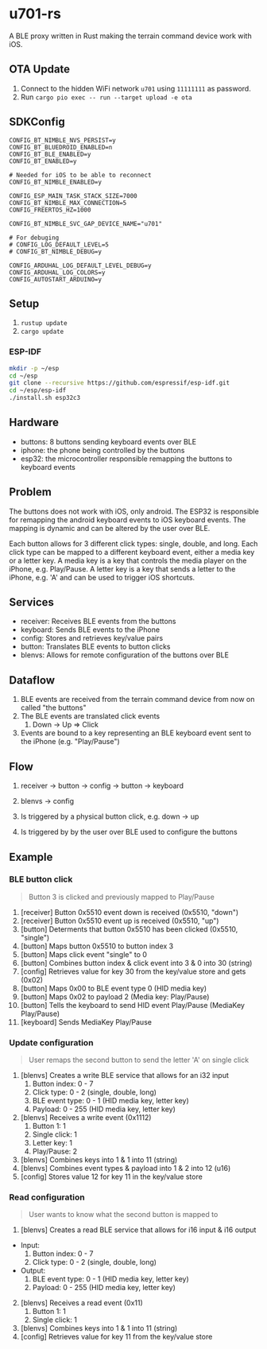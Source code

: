 # u701-rs

A BLE proxy written in Rust making the terrain command device work with iOS.

## OTA Update

1. Connect to the hidden WiFi network `u701` using `11111111` as password.
2. Run `cargo pio exec -- run --target upload -e ota`

## SDKConfig

```
CONFIG_BT_NIMBLE_NVS_PERSIST=y
CONFIG_BT_BLUEDROID_ENABLED=n
CONFIG_BT_BLE_ENABLED=y
CONFIG_BT_ENABLED=y

# Needed for iOS to be able to reconnect
CONFIG_BT_NIMBLE_ENABLED=y

CONFIG_ESP_MAIN_TASK_STACK_SIZE=7000
CONFIG_BT_NIMBLE_MAX_CONNECTION=5
CONFIG_FREERTOS_HZ=1000

CONFIG_BT_NIMBLE_SVC_GAP_DEVICE_NAME="u701"

# For debuging
# CONFIG_LOG_DEFAULT_LEVEL=5
# CONFIG_BT_NIMBLE_DEBUG=y

CONFIG_ARDUHAL_LOG_DEFAULT_LEVEL_DEBUG=y
CONFIG_ARDUHAL_LOG_COLORS=y
CONFIG_AUTOSTART_ARDUINO=y
```

## Setup

1. `rustup update`
2. `cargo update`

### ESP-IDF

```bash
mkdir -p ~/esp
cd ~/esp
git clone --recursive https://github.com/espressif/esp-idf.git
cd ~/esp/esp-idf
./install.sh esp32c3
```

## Hardware

* buttons: 8 buttons sending keyboard events over BLE
* iphone: the phone being controlled by the buttons
* esp32: the microcontroller responsible remapping the buttons to keyboard events

## Problem

The buttons does not work with iOS, only android. The ESP32 is responsible for remapping the android keyboard events to iOS keyboard events. The mapping is dynamic and can be altered by the user over BLE.

Each button allows for 3 different click types: single, double, and long. Each click type can be mapped to a different keyboard event, either a media key or a letter key. A media key is a key that controls the media player on the iPhone, e.g. Play/Pause. A letter key is a key that sends a letter to the iPhone, e.g. 'A' and can be used to trigger iOS shortcuts.

## Services

* receiver: Receives BLE events from the buttons
* keyboard: Sends BLE events to the iPhone
* config: Stores and retrieves key/value pairs
* button: Translates BLE events to button clicks
* blenvs: Allows for remote configuration of the buttons over BLE

## Dataflow

1. BLE events are received from the terrain command device from now on called "the buttons"
2. The BLE events are translated click events
   1. Down -> Up => Click
3. Events are bound to a key representing an BLE keyboard event sent to the iPhone (e.g. "Play/Pause")

## Flow

1. receiver -> button -> config -> button -> keyboard
2. blenvs             -> config

1. Is triggered by a physical button click, e.g. down -> up
2. Is triggered by by the user over BLE used to configure the buttons

## Example

### BLE button click

> Button 3 is clicked and previously mapped to Play/Pause

1. [receiver] Button 0x5510 event down is received (0x5510, "down")
2. [receiver] Button 0x5510 event up is received (0x5510, "up")
3. [button] Determents that button 0x5510 has been clicked (0x5510, "single")
4. [button] Maps button 0x5510 to button index 3
5. [button] Maps click event "single" to 0
5. [button] Combines button index & click event into 3 & 0 into 30 (string)
6. [config] Retrieves value for key 30 from the key/value store and gets (0x02)
7. [button] Maps 0x00 to BLE event type 0 (HID media key)
7. [button] Maps 0x02 to payload 2 (Media key: Play/Pause)
8. [button] Tells the keyboard to send HID event Play/Pause (MediaKey Play/Pause)
9. [keyboard] Sends MediaKey Play/Pause

### Update configuration

> User remaps the second button to send the letter 'A' on single click

1. [blenvs] Creates a write BLE service that allows for an i32 input
   1. Button index: 0 - 7
   2. Click type: 0 - 2 (single, double, long)
   3. BLE event type: 0 - 1 (HID media key, letter key)
   4. Payload: 0 - 255 (HID media key, letter key)
2. [blenvs] Receives a write event (0x1112)
   1. Button 1: 1
   2. Single click: 1
   3. Letter key: 1
   4. Play/Pause: 2
3. [blenvs] Combines keys into 1 & 1 into 11 (string)
4. [blenvs] Combines event types & payload into 1 & 2 into 12 (u16)
5. [config] Stores value 12 for key 11 in the key/value store

### Read configuration

> User wants to know what the second button is mapped to

1. [blenvs] Creates a read BLE service that allows for i16 input & i16 output
  * Input:
     1. Button index: 0 - 7
     2. Click type: 0 - 2 (single, double, long)
  * Output:
    1. BLE event type: 0 - 1 (HID media key, letter key)
    2. Payload: 0 - 255 (HID media key, letter key)
2. [blenvs] Receives a read event (0x11)
   1. Button 1: 1
   2. Single click: 1
3. [blenvs] Combines keys into 1 & 1 into 11 (string)
4. [config] Retrieves value for key 11 from the key/value store
